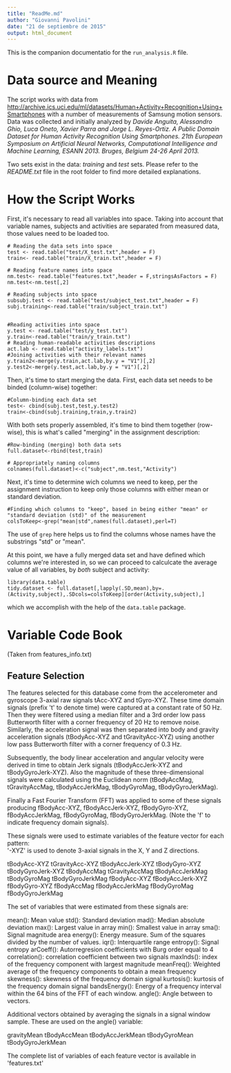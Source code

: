 ```yaml
---
title: "ReadMe.md"
author: "Giovanni Pavolini"
date: "21 de septiembre de 2015"
output: html_document
---
```


This is the companion documentatio for the `run_analysis.R` file.

# Data source and Meaning
The script works with data from http://archive.ics.uci.edu/ml/datasets/Human+Activity+Recognition+Using+Smartphones with a number of measurements of Samsung motion sensors.
Data was collected and initially analyzed by _Davide Anguita, Alessandro Ghio, Luca Oneto, Xavier Parra and Jorge L. Reyes-Ortiz. A Public Domain Dataset for Human Activity Recognition Using Smartphones. 21th European Symposium on Artificial Neural Networks, Computational Intelligence and Machine Learning, ESANN 2013. Bruges, Belgium 24-26 April 2013._

Two sets exist in the data: _training_ and _test_ sets. Please refer to the *README.txt* file in the root folder to find more detailed explanations.

# How the Script Works
First, it's necessary to read all variables into space. Taking into account that variable names, subjects and activities are separated from measured data, those values need to be loaded too.
```{r}
# Reading the data sets into space
test <- read.table("test/X_test.txt",header = F)
train<- read.table("train/X_train.txt",header = F)

# Reading feature names into space
nm.test<- read.table("features.txt",header = F,stringsAsFactors = F)
nm.test<-nm.test[,2]

# Reading subjects into space
subsubj.test <- read.table("test/subject_test.txt",header = F)
subj.training<-read.table("train/subject_train.txt")


#Reading activities into space
y.test <- read.table("test/y_test.txt")
y.train<-read.table("train/y_train.txt")
# Reading human-readable activities descriptions
act.lab <- read.table("activity_labels.txt")
#Joining activities with their relevant names
y.train2<-merge(y.train,act.lab,by.y = "V1")[,2]
y.test2<-merge(y.test,act.lab,by.y = "V1")[,2]
```
Then, it's time to start merging the data. First, each data set needs to be binded (column-wise) together:
```{r}
#Column-binding each data set
test<- cbind(subj.test,test,y.test2)
train<-cbind(subj.training,train,y.train2)
```
With both sets properly assembled, it's time to bind them together (row-wise), this is what's called "merging" in the assignment description:
```{r}
#Row-binding (merging) both data sets
full.dataset<-rbind(test,train)

# Appropriately naming columns
colnames(full.dataset)<-c("subject",nm.test,"Activity")

```
Next, it's time to determine wich columns we need to keep, per the assignment instruction to keep only those columns with either mean or standard deviation.
```{r}
#Finding which columns to "keep", based in being either "mean" or "standard deviation (std)" of the measurement
colsToKeep<-grep("mean|std",names(full.dataset),perl=T)
```
The use of `grep` here helps us to find the columns whose names have the substrings "std" or "mean".

At this point, we have a fully merged data set and have defined which columns we're interested in, so we can proceed to calculcate the average value of all variables, by _both_ subject and activity:

```{r}
library(data.table)
tidy.dataset <- full.dataset[,lapply(.SD,mean),by=.(Activity,subject),.SDcols=colsToKeep][order(Activity,subject),]
```
which we accomplish with the help of the `data.table` package.

# Variable Code Book
(Taken from features_info.txt)
## Feature Selection

The features selected for this database come from the accelerometer and gyroscope 3-axial raw signals tAcc-XYZ and tGyro-XYZ. These time domain signals (prefix 't' to denote time) were captured at a constant rate of 50 Hz. Then they were filtered using a median filter and a 3rd order low pass Butterworth filter with a corner frequency of 20 Hz to remove noise. Similarly, the acceleration signal was then separated into body and gravity acceleration signals (tBodyAcc-XYZ and tGravityAcc-XYZ) using another low pass Butterworth filter with a corner frequency of 0.3 Hz. 

Subsequently, the body linear acceleration and angular velocity were derived in time to obtain Jerk signals (tBodyAccJerk-XYZ and tBodyGyroJerk-XYZ). Also the magnitude of these three-dimensional signals were calculated using the Euclidean norm (tBodyAccMag, tGravityAccMag, tBodyAccJerkMag, tBodyGyroMag, tBodyGyroJerkMag). 

Finally a Fast Fourier Transform (FFT) was applied to some of these signals producing fBodyAcc-XYZ, fBodyAccJerk-XYZ, fBodyGyro-XYZ, fBodyAccJerkMag, fBodyGyroMag, fBodyGyroJerkMag. (Note the 'f' to indicate frequency domain signals). 

These signals were used to estimate variables of the feature vector for each pattern:  
'-XYZ' is used to denote 3-axial signals in the X, Y and Z directions.

tBodyAcc-XYZ
tGravityAcc-XYZ
tBodyAccJerk-XYZ
tBodyGyro-XYZ
tBodyGyroJerk-XYZ
tBodyAccMag
tGravityAccMag
tBodyAccJerkMag
tBodyGyroMag
tBodyGyroJerkMag
fBodyAcc-XYZ
fBodyAccJerk-XYZ
fBodyGyro-XYZ
fBodyAccMag
fBodyAccJerkMag
fBodyGyroMag
fBodyGyroJerkMag

The set of variables that were estimated from these signals are: 

mean(): Mean value
std(): Standard deviation
mad(): Median absolute deviation 
max(): Largest value in array
min(): Smallest value in array
sma(): Signal magnitude area
energy(): Energy measure. Sum of the squares divided by the number of values. 
iqr(): Interquartile range 
entropy(): Signal entropy
arCoeff(): Autorregresion coefficients with Burg order equal to 4
correlation(): correlation coefficient between two signals
maxInds(): index of the frequency component with largest magnitude
meanFreq(): Weighted average of the frequency components to obtain a mean frequency
skewness(): skewness of the frequency domain signal 
kurtosis(): kurtosis of the frequency domain signal 
bandsEnergy(): Energy of a frequency interval within the 64 bins of the FFT of each window.
angle(): Angle between to vectors.

Additional vectors obtained by averaging the signals in a signal window sample. These are used on the angle() variable:

gravityMean
tBodyAccMean
tBodyAccJerkMean
tBodyGyroMean
tBodyGyroJerkMean

The complete list of variables of each feature vector is available in 'features.txt'
